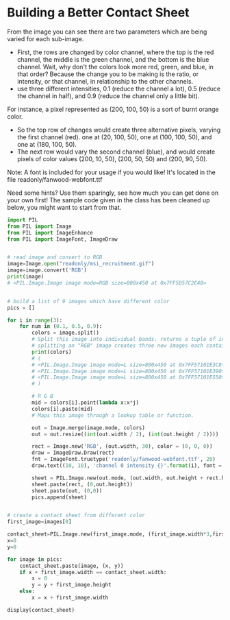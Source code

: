 
# Building a Better Contact Sheet


From the image you can see there are two parameters which are being varied for each sub-image. 
- First, the rows are changed by color channel, where the top is the red channel, the middle is the green channel, and the bottom is the blue channel. Wait, why don't the colors look more red, green, and blue, in that order? Because the change you to be making is the ratio, or intensity, or that channel, in relationship to the other channels. 
- use three different intensities, 0.1 (reduce the channel a lot), 0.5 (reduce the channel in half), and 0.9 (reduce the channel only a little bit).

For instance, a pixel represented as (200, 100, 50) is a sort of burnt orange color. 
- So the top row of changes would create three alternative pixels, varying the first channel (red). one at (20, 100, 50), one at (100, 100, 50), and one at (180, 100, 50). 
- The next row would vary the second channel (blue), and would create pixels of color values (200, 10, 50), (200, 50, 50) and (200, 90, 50).

Note: A font is included for your usage if you would like! It's located in the file readonly/fanwood-webfont.ttf

Need some hints? Use them sparingly, see how much you can get done on your own first! The sample code given in the class has been cleaned up below, you might want to start from that.


```py
import PIL
from PIL import Image
from PIL import ImageEnhance
from PIL import ImageFont, ImageDraw


# read image and convert to RGB
image=Image.open("readonly/msi_recruitment.gif")
image=image.convert('RGB')
print(image)
# <PIL.Image.Image image mode=RGB size=800x450 at 0x7FF5D57C2E48>


# build a list of 9 images which have different color
pics = []

for i in range(3):
    for num in (0.1, 0.5, 0.9):
        colors = image.split()
        # Split this image into individual bands. returns a tuple of individual image bands from an image:
        # splitting an "RGB" image creates three new images each containing a copy of one of the original bands (red, green, blue).
        print(colors)
        # (
        # <PIL.Image.Image image mode=L size=800x450 at 0x7FF57101E3C8>, 
        # <PIL.Image.Image image mode=L size=800x450 at 0x7FF57101E390>, 
        # <PIL.Image.Image image mode=L size=800x450 at 0x7FF57101E550>
        # )

        # R G B
        mid = colors[i].point(lambda x:x*j)
        colors[i].paste(mid)
        # Maps this image through a lookup table or function.

        out = Image.merge(image.mode, colors)
        out = out.resize((int(out.width / 2), (int(out.height / 2))))

        rect = Image.new('RGB', (out.width, 30), color = (0, 0, 0))
        draw = ImageDraw.Draw(rect)
        fnt = ImageFont.truetype('readonly/fanwood-webfont.ttf', 20)
        draw.text((10, 10), 'channel 0 intensity {}'.format(i), font = fnt, fill = out.getpixel((0, 50)))

        sheet = PIL.Image.new(out.mode, (out.width, out.height + rect.height))
        sheet.paste(rect, (0,out.height))
        sheet.paste(out, (0,0))
        pics.append(sheet)


# create a contact sheet from different color
first_image=images[0]

contact_sheet=PIL.Image.new(first_image.mode, (first_image.width*3,first_image.height*3+3*85))
x=0
y=0

for image in pics:
    contact_sheet.paste(image, (x, y))
    if x + first_image.width == contact_sheet.width:
        x = 0
        y = y + first_image.height 
    else:
        x = x + first_image.width

display(contact_sheet)
```